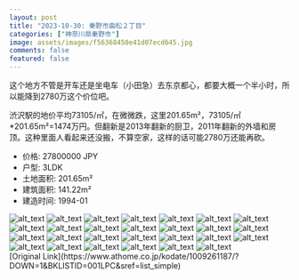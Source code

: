 ```yaml
---
layout: post
title: "2023-10-30: 秦野市曲松２丁目"
categories: ["神奈川県秦野市"]
image: assets/images/f56368450e41d07ecd645.jpg
comments: false
featured: false
---
```

<p>这个地方不管是开车还是坐电车（小田急）去东京都心，都要大概一个半小时，所以能降到2780万这个价位吧。

渋沢駅的地价平均73105/㎡，在微微跌，这里201.65m²，73105/㎡*201.65m²=1474万円。但翻新是2013年翻新的厨卫，2011年翻新的外墙和房顶。这种里面人看起来还没搬，不算空家，这样的话可能2780万还能再砍。</p>

* 价格: 27800000 JPY
* 户型: 3LDK
* 土地面积: 201.65m²
* 建筑面积: 141.22m²
* 建造时间: 1994-01


<div class="scroll-container"><img src="/assets/images/6a65745d2acda9090608b.jpg" alt="alt_text"/>
<img src="/assets/images/afb1099e9555649e024a0.jpg" alt="alt_text"/>
<img src="/assets/images/1cef827e977d816c12469.jpg" alt="alt_text"/>
<img src="/assets/images/cb89c7b5170ebaaa14cc1.jpg" alt="alt_text"/>
<img src="/assets/images/4e4abcecd64f50b13b021.jpg" alt="alt_text"/>
<img src="/assets/images/11b07d0b60314bdbe8ce1.jpg" alt="alt_text"/>
<img src="/assets/images/45219c6c51397707627be.jpg" alt="alt_text"/>
<img src="/assets/images/0371169e8ad04e93ae02c.jpg" alt="alt_text"/>
<img src="/assets/images/2d69a105b4c5cbea9e349.jpg" alt="alt_text"/>
<img src="/assets/images/edc2018c7897e4fcfe775.jpg" alt="alt_text"/>
<img src="/assets/images/d8e13a20a61a7205f09aa.jpg" alt="alt_text"/>
<img src="/assets/images/691a105710034e4030b9f.jpg" alt="alt_text"/>
<img src="/assets/images/cdb50a1c080be6f10d2f8.jpg" alt="alt_text"/>
<img src="/assets/images/356429c7cad8c1333d6cd.jpg" alt="alt_text"/>
<img src="/assets/images/800ae2d4c339b3a8625ab.jpg" alt="alt_text"/>
<img src="/assets/images/4fe8ef70286152b15fa53.jpg" alt="alt_text"/>
<img src="/assets/images/3da10196d546ea0c3f49a.jpg" alt="alt_text"/>
<img src="/assets/images/b84d2cc31b2b86c382c9a.jpg" alt="alt_text"/>
<img src="/assets/images/e8bbb9861a80989599bd9.jpg" alt="alt_text"/>
<img src="/assets/images/47c75190cb7e34ee20586.jpg" alt="alt_text"/>
<img src="/assets/images/ca4dbed6181c0f2811ef1.jpg" alt="alt_text"/>
<img src="/assets/images/c00d91e8c7e3b8b6200b6.jpg" alt="alt_text"/>
<img src="/assets/images/654b8df4b52dee298657e.jpg" alt="alt_text"/>
<img src="/assets/images/b7547b35e2cdb6023b722.jpg" alt="alt_text"/>
<img src="/assets/images/f2313ca0ebd9fe2485def.jpg" alt="alt_text"/>
<img src="/assets/images/d73099fe4f749931855d2.jpg" alt="alt_text"/>
<img src="/assets/images/6df96ede72e75d282f4fb.jpg" alt="alt_text"/></div>
[Original Link](https://www.athome.co.jp/kodate/1009261187/?DOWN=1&BKLISTID=001LPC&sref=list_simple)